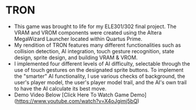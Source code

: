 # TRON
- This game was brought to life for my ELE301/302 final project. The VRAM and VROM components were created using the Altera MegaWizard Launcher located within Quartus Prime.
- My rendition of TRON features many different functionalities such as collision detection, AI integration, touch gesture recognition, state design, sprite design, and building VRAM & VROM.
- I implemented four different levels of AI difficulty, selectable through the use of touch gestures on the designated sprite buttons. To implement the "smarter" AI functionality, I use various checks of background, the user's player model, the user's player model trail, and the AI's own trail to have the AI calculate its best move. 
- Demo Video Below
[Click Here To Watch Game Demo]
(https://www.youtube.com/watch?v=X4oJgimj5bQ)
